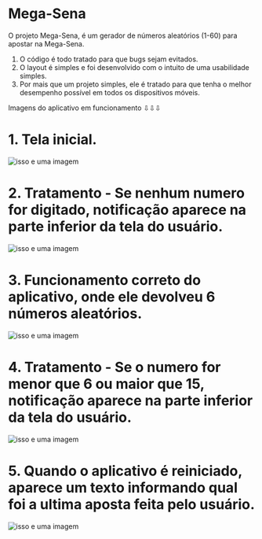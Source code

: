 # Mega-Sena

O projeto Mega-Sena, é um gerador de números aleatórios (1-60) para apostar na Mega-Sena.
1. O código é todo tratado para que bugs sejam evitados.
2. O layout é simples e foi desenvolvido com o intuito de uma usabilidade simples. 
3. Por mais que um projeto simples, ele é tratado para que tenha o melhor desempenho possível em todos os dispositivos móveis.

Imagens do aplicativo em funcionamento ⇩⇩⇩

# 1. Tela inicial.

![isso e uma imagem](https://github.com/Lopes-Vitor/Mega-Sena/blob/master/1.png)

# 2. Tratamento - Se nenhum numero for digitado, notificação aparece na parte inferior da tela do usuário.

![isso e uma imagem](https://github.com/Lopes-Vitor/Mega-Sena/blob/master/2.png)

# 3. Funcionamento correto do aplicativo, onde ele devolveu 6 números aleatórios.

![isso e uma imagem](https://github.com/Lopes-Vitor/Mega-Sena/blob/master/3.png)

# 4. Tratamento - Se o numero for menor que 6 ou maior que 15, notificação aparece na parte inferior da tela do usuário.

![isso e uma imagem](https://github.com/Lopes-Vitor/Mega-Sena/blob/master/4.png)

# 5. Quando o aplicativo é reiniciado, aparece um texto informando qual foi a ultima aposta feita pelo usuário.

![isso e uma imagem](https://github.com/Lopes-Vitor/Mega-Sena/blob/master/5.png)
